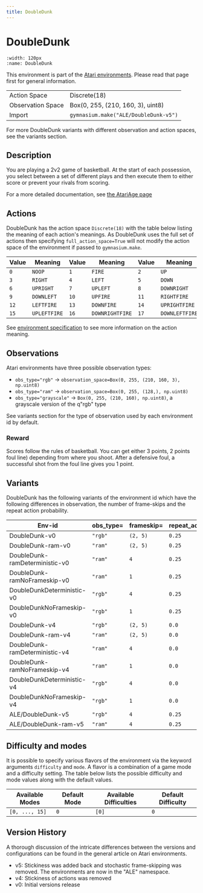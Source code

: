 ```yaml
---
title: DoubleDunk
---
```


# DoubleDunk

```{figure} ../_static/videos/environments/double_dunk.gif
:width: 120px
:name: DoubleDunk
```

This environment is part of the <a href='..'>Atari environments</a>. Please read that page first for general information.

|                   |                                       |
|-------------------|---------------------------------------|
| Action Space      | Discrete(18)                          |
| Observation Space | Box(0, 255, (210, 160, 3), uint8)     |
| Import            | `gymnasium.make("ALE/DoubleDunk-v5")` |

For more DoubleDunk variants with different observation and action spaces, see the variants section.

## Description

You are playing a 2v2 game of basketball. At the start of each possession, you select between a set of different plays and then execute them to either score or prevent your rivals from scoring.

For a more detailed documentation, see [the AtariAge page](https://atariage.com/manual_html_page.php?SoftwareLabelID=153)

## Actions

DoubleDunk has the action space `Discrete(18)` with the table below listing the meaning of each action's meanings.
As DoubleDunk uses the full set of actions then specifying `full_action_space=True` will not modify the action space of the environment if passed to `gymnasium.make`.

| Value   | Meaning      | Value   | Meaning         | Value   | Meaning        |
|---------|--------------|---------|-----------------|---------|----------------|
| `0`     | `NOOP`       | `1`     | `FIRE`          | `2`     | `UP`           |
| `3`     | `RIGHT`      | `4`     | `LEFT`          | `5`     | `DOWN`         |
| `6`     | `UPRIGHT`    | `7`     | `UPLEFT`        | `8`     | `DOWNRIGHT`    |
| `9`     | `DOWNLEFT`   | `10`    | `UPFIRE`        | `11`    | `RIGHTFIRE`    |
| `12`    | `LEFTFIRE`   | `13`    | `DOWNFIRE`      | `14`    | `UPRIGHTFIRE`  |
| `15`    | `UPLEFTFIRE` | `16`    | `DOWNRIGHTFIRE` | `17`    | `DOWNLEFTFIRE` |

See [environment specification](../env-spec) to see more information on the action meaning.

## Observations

Atari environments have three possible observation types:

- `obs_type="rgb"` -> `observation_space=Box(0, 255, (210, 160, 3), np.uint8)`
- `obs_type="ram"` -> `observation_space=Box(0, 255, (128,), np.uint8)`
- `obs_type="grayscale"` -> `Box(0, 255, (210, 160), np.uint8)`, a grayscale version of the q"rgb" type

See variants section for the type of observation used by each environment id by default.

### Reward

Scores follow the rules of basketball. You can get either 3 points, 2 points foul line) depending from where you shoot. After a defensive foul, a successful shot from the foul line gives you 1 point.

## Variants

DoubleDunk has the following variants of the environment id which have the following differences in observation,
the number of frame-skips and the repeat action probability.

| Env-id                         | obs_type=   | frameskip=   | repeat_action_probability=   |
|--------------------------------|-------------|--------------|------------------------------|
| DoubleDunk-v0                  | `"rgb"`     | `(2, 5)`     | `0.25`                       |
| DoubleDunk-ram-v0              | `"ram"`     | `(2, 5)`     | `0.25`                       |
| DoubleDunk-ramDeterministic-v0 | `"ram"`     | `4`          | `0.25`                       |
| DoubleDunk-ramNoFrameskip-v0   | `"ram"`     | `1`          | `0.25`                       |
| DoubleDunkDeterministic-v0     | `"rgb"`     | `4`          | `0.25`                       |
| DoubleDunkNoFrameskip-v0       | `"rgb"`     | `1`          | `0.25`                       |
| DoubleDunk-v4                  | `"rgb"`     | `(2, 5)`     | `0.0`                        |
| DoubleDunk-ram-v4              | `"ram"`     | `(2, 5)`     | `0.0`                        |
| DoubleDunk-ramDeterministic-v4 | `"ram"`     | `4`          | `0.0`                        |
| DoubleDunk-ramNoFrameskip-v4   | `"ram"`     | `1`          | `0.0`                        |
| DoubleDunkDeterministic-v4     | `"rgb"`     | `4`          | `0.0`                        |
| DoubleDunkNoFrameskip-v4       | `"rgb"`     | `1`          | `0.0`                        |
| ALE/DoubleDunk-v5              | `"rgb"`     | `4`          | `0.25`                       |
| ALE/DoubleDunk-ram-v5          | `"ram"`     | `4`          | `0.25`                       |

## Difficulty and modes

It is possible to specify various flavors of the environment via the keyword arguments `difficulty` and `mode`.
A flavor is a combination of a game mode and a difficulty setting. The table below lists the possible difficulty and mode values
along with the default values.

| Available Modes   | Default Mode   | Available Difficulties   | Default Difficulty   |
|-------------------|----------------|--------------------------|----------------------|
| `[0, ..., 15]`    | `0`            | `[0]`                    | `0`                  |

## Version History

A thorough discussion of the intricate differences between the versions and configurations can be found in the general article on Atari environments.

* v5: Stickiness was added back and stochastic frame-skipping was removed. The environments are now in the "ALE" namespace.
* v4: Stickiness of actions was removed
* v0: Initial versions release
